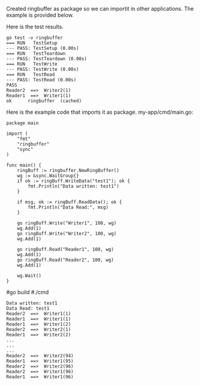 Created ringbuffer as package so we can importit in other applications. The example is provided below.


Here is the test results.
```
go test -v ringbuffer
=== RUN   TestSetup
--- PASS: TestSetup (0.00s)
=== RUN   TestTeardown
--- PASS: TestTeardown (0.00s)
=== RUN   TestWrite
--- PASS: TestWrite (0.00s)
=== RUN   TestRead
--- PASS: TestRead (0.00s)
PASS
Reader2  ==>  Writer2(1)
Reader1  ==>  Writer1(1)
ok  	ringbuffer	(cached)
```

Here is the example code that imports it as package.
my-app/cmd/main.go:
```
package main

import (
	"fmt"
	"ringbuffer"
	"sync"
)

func main() {
	ringBuff := ringbuffer.NewRingBuffer()
	wg := &sync.WaitGroup{}
	if ok := ringBuff.WriteData("test1"); ok {
		fmt.Println("Data written: test1")
	}

	if msg, ok := ringBuff.ReadData(); ok {
		fmt.Println("Data Read:", msg)
	}

	go ringBuff.Write("Writer1", 100, wg)
	wg.Add(1)
	go ringBuff.Write("Writer2", 100, wg)
	wg.Add(1)

	go ringBuff.Read("Reader1", 100, wg)
	wg.Add(1)
	go ringBuff.Read("Reader2", 100, wg)
	wg.Add(1)

	wg.Wait()
}
```

#go build
#./cmd

```
Data written: test1
Data Read: test1
Reader2  ==>  Writer1(1)
Reader1  ==>  Writer1(1)
Reader1  ==>  Writer1(2)
Reader2  ==>  Writer2(1)
Reader1  ==>  Writer2(2)
...
...
...
Reader2  ==>  Writer2(94)
Reader1  ==>  Writer1(95)
Reader2  ==>  Writer2(96)
Reader2  ==>  Writer1(96)
Reader1  ==>  Writer1(96)
```


